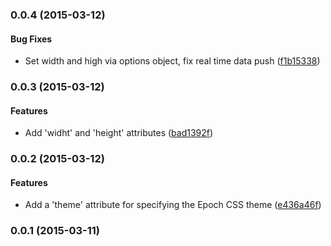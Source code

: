 <a name="0.0.4"></a>
### 0.0.4 (2015-03-12)


#### Bug Fixes

* Set width and high via options object, fix real time data push ([f1b15338](http://github.com/grappendorf/grapp-graph-epoch/commit/f1b153388db6b7c6a1f938f976b86e8a670b1214))


<a name="0.0.3"></a>
### 0.0.3 (2015-03-12)


#### Features

* Add 'widht' and 'height' attributes ([bad1392f](http://github.com/grappendorf/grapp-graph-epoch/commit/bad1392f71ec8b842ccf738b6a8198fe0c0d4b84))


<a name="0.0.2"></a>
### 0.0.2 (2015-03-12)


#### Features

* Add a 'theme' attribute for specifying the Epoch CSS theme ([e436a46f](http://github.com/grappendorf/grapp-graph-epoch/commit/e436a46f0d3546d5ac340470d7b4aa7a3fdd2cc5))


<a name="0.0.1"></a>
### 0.0.1 (2015-03-11)


